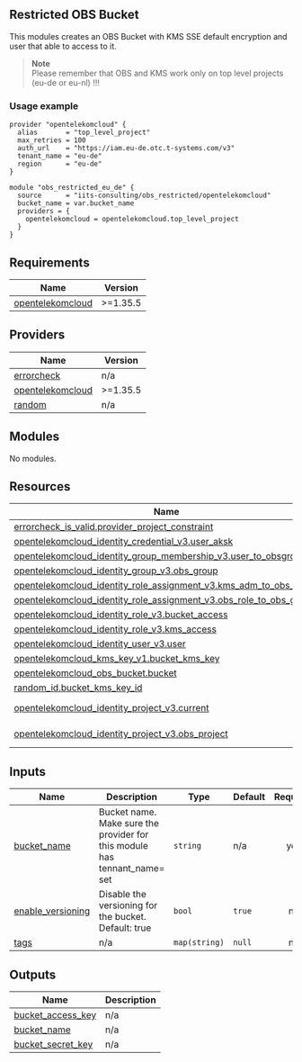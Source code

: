 ## Restricted OBS Bucket

This modules creates an OBS Bucket with KMS SSE default encryption and user that able to access to it.

> **Note**  
> Please remember that OBS and KMS work only on top level projects (eu-de or eu-nl) !!!

### Usage example

```hcl
provider "opentelekomcloud" {
  alias       = "top_level_project"
  max_retries = 100
  auth_url    = "https://iam.eu-de.otc.t-systems.com/v3"
  tenant_name = "eu-de"
  region      = "eu-de"
}

module "obs_restricted_eu_de" {
  source      = "iits-consulting/obs_restricted/opentelekomcloud"
  bucket_name = var.bucket_name
  providers = {
    opentelekomcloud = opentelekomcloud.top_level_project
  }
}
```

<!-- BEGIN_TF_DOCS -->

## Requirements

| Name                                                                                          | Version  |
| --------------------------------------------------------------------------------------------- | -------- |
| <a name="requirement_opentelekomcloud"></a> [opentelekomcloud](#requirement_opentelekomcloud) | >=1.35.5 |

## Providers

| Name                                                                                    | Version  |
| --------------------------------------------------------------------------------------- | -------- |
| <a name="provider_errorcheck"></a> [errorcheck](#provider_errorcheck)                   | n/a      |
| <a name="provider_opentelekomcloud"></a> [opentelekomcloud](#provider_opentelekomcloud) | >=1.35.5 |
| <a name="provider_random"></a> [random](#provider_random)                               | n/a      |

## Modules

No modules.

## Resources

| Name                                                                                                                                                                                              | Type        |
| ------------------------------------------------------------------------------------------------------------------------------------------------------------------------------------------------- | ----------- |
| [errorcheck_is_valid.provider_project_constraint](https://registry.terraform.io/providers/iits-consulting/errorcheck/latest/docs/resources/is_valid)                                              | resource    |
| [opentelekomcloud_identity_credential_v3.user_aksk](https://registry.terraform.io/providers/opentelekomcloud/opentelekomcloud/latest/docs/resources/identity_credential_v3)                       | resource    |
| [opentelekomcloud_identity_group_membership_v3.user_to_obsgroup](https://registry.terraform.io/providers/opentelekomcloud/opentelekomcloud/latest/docs/resources/identity_group_membership_v3)    | resource    |
| [opentelekomcloud_identity_group_v3.obs_group](https://registry.terraform.io/providers/opentelekomcloud/opentelekomcloud/latest/docs/resources/identity_group_v3)                                 | resource    |
| [opentelekomcloud_identity_role_assignment_v3.kms_adm_to_obs_group](https://registry.terraform.io/providers/opentelekomcloud/opentelekomcloud/latest/docs/resources/identity_role_assignment_v3)  | resource    |
| [opentelekomcloud_identity_role_assignment_v3.obs_role_to_obs_group](https://registry.terraform.io/providers/opentelekomcloud/opentelekomcloud/latest/docs/resources/identity_role_assignment_v3) | resource    |
| [opentelekomcloud_identity_role_v3.bucket_access](https://registry.terraform.io/providers/opentelekomcloud/opentelekomcloud/latest/docs/resources/identity_role_v3)                               | resource    |
| [opentelekomcloud_identity_role_v3.kms_access](https://registry.terraform.io/providers/opentelekomcloud/opentelekomcloud/latest/docs/resources/identity_role_v3)                                  | resource    |
| [opentelekomcloud_identity_user_v3.user](https://registry.terraform.io/providers/opentelekomcloud/opentelekomcloud/latest/docs/resources/identity_user_v3)                                        | resource    |
| [opentelekomcloud_kms_key_v1.bucket_kms_key](https://registry.terraform.io/providers/opentelekomcloud/opentelekomcloud/latest/docs/resources/kms_key_v1)                                          | resource    |
| [opentelekomcloud_obs_bucket.bucket](https://registry.terraform.io/providers/opentelekomcloud/opentelekomcloud/latest/docs/resources/obs_bucket)                                                  | resource    |
| [random_id.bucket_kms_key_id](https://registry.terraform.io/providers/hashicorp/random/latest/docs/resources/id)                                                                                  | resource    |
| [opentelekomcloud_identity_project_v3.current](https://registry.terraform.io/providers/opentelekomcloud/opentelekomcloud/latest/docs/data-sources/identity_project_v3)                            | data source |
| [opentelekomcloud_identity_project_v3.obs_project](https://registry.terraform.io/providers/opentelekomcloud/opentelekomcloud/latest/docs/data-sources/identity_project_v3)                        | data source |

## Inputs

| Name                                                                                 | Description                                                                       | Type          | Default | Required |
| ------------------------------------------------------------------------------------ | --------------------------------------------------------------------------------- | ------------- | ------- | :------: |
| <a name="input_bucket_name"></a> [bucket_name](#input_bucket_name)                   | Bucket name. Make sure the provider for this module has tennant_name=<region> set | `string`      | n/a     |   yes    |
| <a name="input_enable_versioning"></a> [enable_versioning](#input_enable_versioning) | Disable the versioning for the bucket. Default: true                              | `bool`        | `true`  |    no    |
| <a name="input_tags"></a> [tags](#input_tags)                                        | n/a                                                                               | `map(string)` | `null`  |    no    |

## Outputs

| Name                                                                                   | Description |
| -------------------------------------------------------------------------------------- | ----------- |
| <a name="output_bucket_access_key"></a> [bucket_access_key](#output_bucket_access_key) | n/a         |
| <a name="output_bucket_name"></a> [bucket_name](#output_bucket_name)                   | n/a         |
| <a name="output_bucket_secret_key"></a> [bucket_secret_key](#output_bucket_secret_key) | n/a         |

<!-- END_TF_DOCS -->

